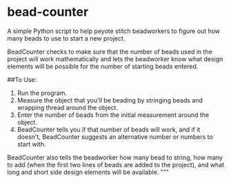 bead-counter
============

A simple Python script to help peyote stitch beadworkers to figure out 
how many beads to use to start a new project. 

BeadCounter checks to make sure that the number of beads used in the project 
will work mathematically and lets the beadworker know what design elements 
will be possible for the number of starting beads entered. 

##To Use:

1. Run the program.
2. Measure the object that you'll be beading by stringing beads and wrapping 
thread around the object.
3. Enter the number of beads from the initial measurement around the object.
4. BeadCounter tells you if that number of beads will work, and if it doesn't, 
BeadCounter suggests an alternative number or numbers to start with. 

BeadCounter also tells the beadworker how many bead to string, how many to add
(when the first two lines of beads are added to the project), and what long 
and short side design elements will be available. 
"""
